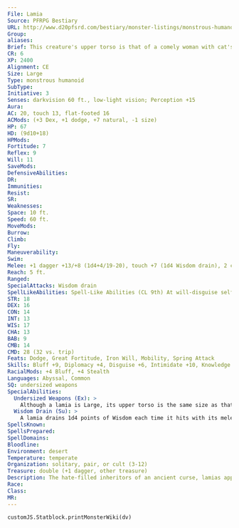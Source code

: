 ```yaml
---
File: Lamia
Source: PFRPG Bestiary
URL: http://www.d20pfsrd.com/bestiary/monster-listings/monstrous-humanoids/lamia
Group: 
aliases: 
Brief: This creature's upper torso is that of a comely woman with cat's eyes and sharp fangs, while her lower body is that of a lion.
CR: 6
XP: 2400
Alignment: CE
Size: Large
Type: monstrous humanoid
SubType: 
Initiative: 3
Senses: darkvision 60 ft., low-light vision; Perception +15
Aura: 
AC: 20, touch 13, flat-footed 16
ACMods: (+3 Dex, +1 dodge, +7 natural, -1 size)
HP: 67
HD: (9d10+18)
HPMods: 
Fortitude: 7
Reflex: 9
Will: 11
SaveMods: 
DefensiveAbilities: 
DR: 
Immunities: 
Resist: 
SR: 
Weaknesses: 
Space: 10 ft.
Speed: 60 ft.
MoveMods: 
Burrow: 
Climb: 
Fly: 
Maneuverability: 
Swim: 
Melee: +1 dagger +13/+8 (1d4+4/19-20), touch +7 (1d4 Wisdom drain), 2 claws +7 (1d4+2)
Reach: 5 ft.
Ranged: 
SpecialAttacks: Wisdom drain
SpellLikeAbilities: Spell-Like Abilities (CL 9th) At will-disguise self, ventriloquism 3/day-charm monster (DC 15), major image (DC 14), mirror image, suggestion (DC 14) 1/day-deep slumber (DC 14)
STR: 18
DEX: 16
CON: 14
INT: 13
WIS: 17
CHA: 13
BAB: 9
CMB: 14
CMD: 28 (32 vs. trip)
Feats: Dodge, Great Fortitude, Iron Will, Mobility, Spring Attack
Skills: Bluff +9, Diplomacy +4, Disguise +6, Intimidate +10, Knowledge (religion) +4, Perception +15, Stealth +15, Survival +12
RacialMods: +4 Bluff, +4 Stealth
Languages: Abyssal, Common
SQ: undersized weapons
SpecialAbilities:
  Undersized Weapons (Ex): >
    Although a lamia is Large, its upper torso is the same size as that of a Medium humanoid. As a result, lamias wield weapons as if they were one size category smaller than their actual size (Medium for most lamias).
  Wisdom Drain (Su): >
    A lamia drains 1d4 points of Wisdom each time it hits with its melee touch attack. (Unlike with other kinds of ability drain attacks, a lamia does not heal any damage when it uses its Wisdom drain.) Lamias try to use this power early in an encounter to make foes more susceptible to charm monster and suggestion.
SpellsKnown: 
SpellsPrepared: 
SpellDomains: 
Bloodline: 
Environment: desert
Temperature: temperate
Organization: solitary, pair, or cult (3-12)
Treasure: double (+1 dagger, other treasure)
Description: The hate-filled inheritors of an ancient curse, lamias appear as lean and attractive women from the waist up, while below they possess the bodies of powerful lions. Even their humanoid features bear distinctly feline traits, their eyes slitted and feral and their teeth like predatory fangs. A typical lamia stands over 6 feet tall, measures more than 8 feet long, and weighs upward of 650 pounds. Lamias are attracted to the ruined and forsaken parts of the world. Crumbling keeps, abandoned cities, and forgotten monuments all satisfy these deadly hunters' cruel aesthetic- particularly those in arid or otherwise lifeless environs. Foremost, though, lamias favor decrepit temples. They delight in seeing the shrines of good deities in ruins and go out of their way to bring hardship to thriving holy places. Lamias look to the eldest female of the group as their leader, mother, and shaman, cleaving to her with fanatical reverence. While lamias shun most religious followings- viewing such as the source of the curse that blighted them with bestial forms-lamia elders claim to hear the whispers of the scouring desert winds and know the cold whims of the stars, drawing upon such mystical sources to lead their people. The lamias presented here are but the most common and least powerful members of this cursed race, with others bearing serpentine, avian, and even more perverse forms.
Race: 
Class: 
MR: 
---
```

```dataviewjs
customJS.Statblock.printMonsterWiki(dv)
```
